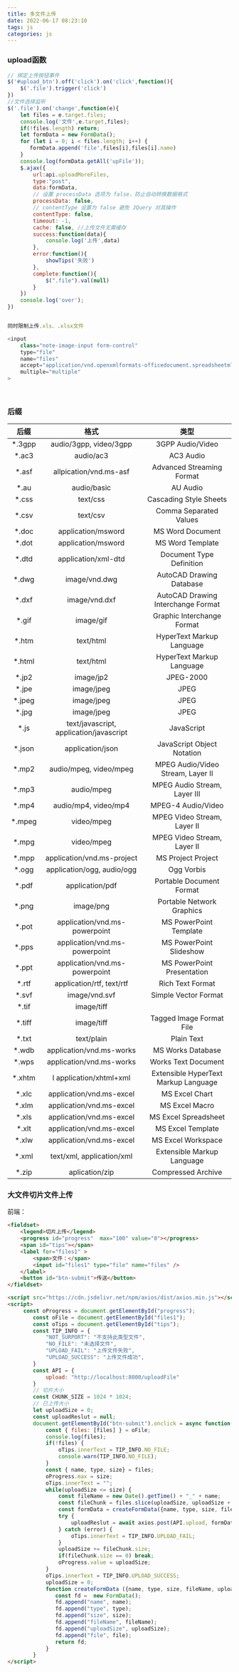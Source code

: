 ```yaml
---
title: 多文件上传
date: 2022-06-17 08:23:10
tags: js
categories: js
---
```


### upload函数

```js
// 绑定上传按钮事件
$('#upload_btn').off('click').on('click',function(){
	$('.file').trigger('click')
})
//文件选择监听
$('.file').on('change',function(e){
    let files = e.target.files;
    console.log('文件',e.target,files);
    if(!files.length) return;
    let formData = new FormData();
    for (let i = 0; i < files.length; i++) {
       formData.append('file',files[i],files[i].name)
    }
    console.log(formData.getAll('upFile'));
    $.ajax({
        url:api.uploadMoreFiles,
        type:"post",
        data:formData,
        // 设置 processData 选项为 false，防止自动转换数据格式
        processData: false,
        // contentType 设置为 false 避免 JQuery 对其操作
        contentType: false,
        timeout: -1,
        cache: false, //上传文件无需缓存
        success:function(data){
        	console.log('上传',data)
        },
        error:function(){
            showTips('失败')
        },
        complete:function(){
            $(".file").val(null)
        }
    })
    console.log('over');
})


同时限制上传.xls、.xlsx文件

<input 
    class="note-image-input form-control" 
    type="file" 
    name="files" 
    accept="application/vnd.openxmlformats-officedocument.spreadsheetml.sheet,application/vnd.ms-excel " 
    multiple="multiple"
>
        
        
```

### 后缀

<!--more-->

|  后缀  |                  格式                   |                类型                |
| :----: | :-------------------------------------: | :--------------------------------: |
| *.3gpp |         audio/3gpp, video/3gpp          |          3GPP Audio/Video          |
| *.ac3  |                audio/ac3                |             AC3 Audio              |
| *.asf  |         allpication/vnd.ms-asf          |     Advanced Streaming Format      |
|  *.au  |               audio/basic               |              AU Audio              |
| *.css  |                text/css                 |       Cascading Style Sheets       |
| *.csv  |                text/csv                 |       Comma Separated Values       |
| *.doc  |           application/msword            |          MS Word Document          |
| *.dot  |           application/msword            |          MS Word Template          |
| *.dtd  |           application/xml-dtd           |      Document Type Definition      |
| *.dwg  |              image/vnd.dwg              |      AutoCAD Drawing Database      |
| *.dxf  |              image/vnd.dxf              | AutoCAD Drawing Interchange Format |
| *.gif  |                image/gif                |     Graphic Interchange Format     |
| *.htm  |                text/html                |     HyperText Markup Language      |
| *.html |                text/html                |     HyperText Markup Language      |
| *.jp2  |                image/jp2                |             JPEG-2000              |
| *.jpe  |               image/jpeg                |                JPEG                |
| *.jpeg |               image/jpeg                |                JPEG                |
| *.jpg  |               image/jpeg                |                JPEG                |
|  *.js  | text/javascript, application/javascript |             JavaScript             |
| *.json |            application/json             |     JavaScript Object Notation     |
| *.mp2  |         audio/mpeg, video/mpeg          | MPEG Audio/Video Stream, Layer II  |
| *.mp3  |               audio/mpeg                |    MPEG Audio Stream, Layer III    |
| *.mp4  |          audio/mp4, video/mp4           |         MPEG-4 Audio/Video         |
| *.mpeg |               video/mpeg                |    MPEG Video Stream, Layer II     |
| *.mpg  |               video/mpeg                |    MPEG Video Stream, Layer II     |
| *.mpp  |       application/vnd.ms-project        |         MS Project Project         |
| *.ogg  |       application/ogg, audio/ogg        |             Ogg Vorbis             |
| *.pdf  |             application/pdf             |      Portable Document Format      |
| *.png  |                image/png                |     Portable Network Graphics      |
| *.pot  |      application/vnd.ms-powerpoint      |       MS PowerPoint Template       |
| *.pps  |      application/vnd.ms-powerpoint      |      MS PowerPoint Slideshow       |
| *.ppt  |      application/vnd.ms-powerpoint      |     MS PowerPoint Presentation     |
| *.rtf  |        application/rtf, text/rtf        |          Rich Text Format          |
| *.svf  |              image/vnd.svf              |        Simple Vector Format        |
|*.tif |	image/tiff |	|
|*.tiff|	image/tiff	|Tagged Image Format File|
|*.txt	|text/plain	|Plain Text|
|*.wdb	|application/vnd.ms-works	|MS Works Database|
|*.wps	|application/vnd.ms-works	|Works Text Document|
|*.xhtm|l	application/xhtml+xml	|Extensible HyperText Markup Language|
|*.xlc	|application/vnd.ms-excel	|MS Excel Chart|
|*.xlm	|application/vnd.ms-excel|	MS Excel Macro|
|*.xls	|application/vnd.ms-excel	|MS Excel Spreadsheet|
|*.xlt	|application/vnd.ms-excel	|MS Excel Template|
|*.xlw	|application/vnd.ms-excel|	MS Excel Workspace|
|*.xml	|text/xml, application/xml	|Extensible Markup Language|
|*.zip	|aplication/zip	|Compressed Archive|



### 大文件切片文件上传

前端：

```html
<fieldset>
    <legend>切片上传</legend>
    <progress id="progress"  max="100" value="0"></progress>
    <span id="tips"></span>
    <label for="files1" >
        <span>文件：</span>
        <input id="files1" type="file" name="files" />
    </label>
    <button id="btn-submit">传送</button>
</fieldset>

<script src="https://cdn.jsdelivr.net/npm/axios/dist/axios.min.js"></script>
<script>
	 const oProgress = document.getElementById("progress");
        const oFile = document.getElementById("files1");
        const oTips = document.getElementById("tips");
        const TIP_INFO = {
            "NOT_SURPORT": "不支持此类型文件",
            "NO_FILE": "未选择文件",
            "UPLOAD_FAIL": "上传文件失败",
            "UPLOAD_SUCCESS": "上传文件成功",
        }
        const API = {
            upload: "http://localhost:8000/uploadFile"
        }
        // 切片大小
        const CHUNK_SIZE = 1024 * 1024;
        // 已上传大小
        let uploadSize = 0;
        const uploadReslut = null;
        document.getElementById("btn-submit").onclick = async function() {
            const { files: [files] } = oFile;
            console.log(files);
            if(!files) {
                oTips.innerText = TIP_INFO.NO_FILE;
                console.warn(TIP_INFO.NO_FILE);
            }
            const { name, type, size} = files;
            oProgress.max = size;
            oTips.innerText = "";
            while(uploadSize <= size) {
                const fileName = new Date().getTime() + "_" + name;
                const fileChunk = files.slice(uploadSize, uploadSize + CHUNK_SIZE);
                const formData = createFormData({name, type, size, fileName, uploadSize, file: fileChunk});
                try {
                    uploadReslut = await axios.post(API.upload, formData);
                } catch (error) {
                    oTips.innerText = TIP_INFO.UPLOAD_FAIL;
                }
                uploadSize += fileChunk.size;
                if(fileChunk.size == 0) break;
                oProgress.value = uploadSize;
            }
            oTips.innerText = TIP_INFO.UPLOAD_SUCCESS;
            uploadSize = 0;
            function createFormData ({name, type, size, fileName, uploadSize, file}) {
               const fd =  new FormData();
               fd.append("name", name);
               fd.append("type", type);
               fd.append("size", size);
               fd.append("fileName", fileName);
               fd.append("uploadSize", uploadSize);
               fd.append("file", file);
               return fd;
            }
        }
</script>
```

